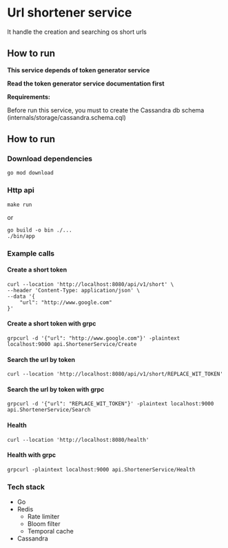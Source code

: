 
# Url shortener service
It handle the creation and searching os short urls

## How to run
**This service depends of token generator service**

**Read the token generator service documentation first**

**Requirements:**

Before run this service, you must to create the Cassandra db schema (internals/storage/cassandra.schema.cql)

## How to run

### Download dependencies
```
go mod download
```


### Http api
```
make run
```
or

```
go build -o bin ./...
./bin/app
```


### Example calls

#### Create a short token

```
curl --location 'http://localhost:8080/api/v1/short' \
--header 'Content-Type: application/json' \
--data '{
    "url": "http://www.google.com"
}'
```

#### Create a short token with grpc
```
grpcurl -d '{"url": "http://www.google.com"}' -plaintext localhost:9000 api.ShortenerService/Create

```

#### Search the url by token
```
curl --location 'http://localhost:8080/api/v1/short/REPLACE_WIT_TOKEN'

```

#### Search the url by token with grpc
```
grpcurl -d '{"url": "REPLACE_WIT_TOKEN"}' -plaintext localhost:9000 api.ShortenerService/Search

```

#### Health

```
curl --location 'http://localhost:8080/health'
```

#### Health with grpc
```
grpcurl -plaintext localhost:9000 api.ShortenerService/Health

```


### Tech stack

- Go
- Redis
  - Rate limiter
  - Bloom filter
  - Temporal cache
- Cassandra